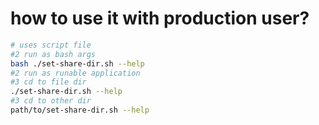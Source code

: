 # how to use it with  production user?

```sh
# uses script file
#2 run as bash args
bash ./set-share-dir.sh --help
#2 run as runable application
#3 cd to file dir
./set-share-dir.sh --help
#3 cd to other dir
path/to/set-share-dir.sh --help
```
